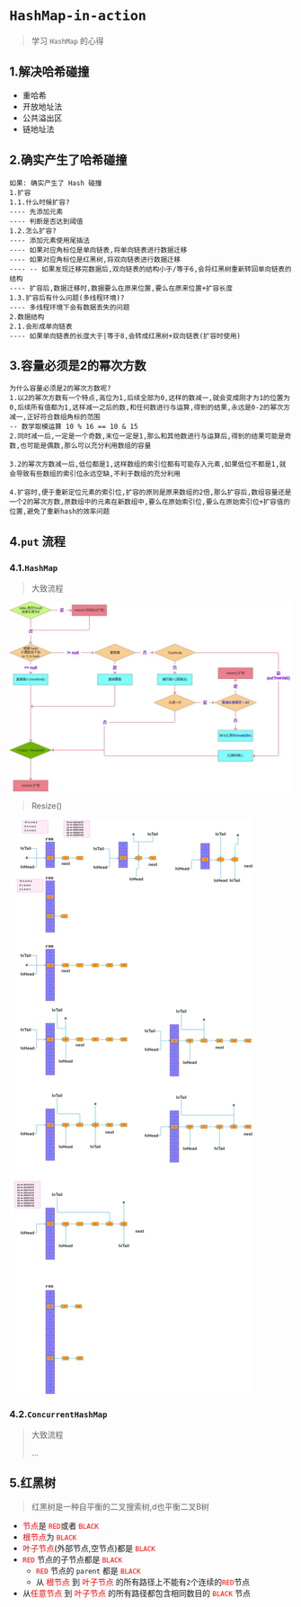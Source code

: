 # `HashMap-in-action`
> 学习 `HashMap` 的心得

## 1.解决哈希碰撞

- 重哈希
- 开放地址法
- 公共溢出区
- 链地址法



## 2.确实产生了哈希碰撞

```
如果: 确实产生了 Hash 碰撞                                                                   
1.扩容                                                                                
1.1.什么时候扩容?                                                                         
---- 先添加元素                                                                          
---- 判断是否达到阈值                                                                       
1.2.怎么扩容?                                                                           
---- 添加元素使用尾插法                                                                     
---- 如果对应角标位是单向链表,将单向链表进行数据迁移
---- 如果对应角标位是红黑树,将双向链表进行数据迁移    
---- -- 如果发现迁移完数据后,双向链表的结构小于/等于6,会将红黑树重新转回单向链表的结构        
---- 扩容后,数据迁移时,数据要么在原来位置,要么在原来位置+扩容长度
1.3.扩容后有什么问题(多线程环境)?                                                             
---- 多线程环境下会有数据丢失的问题
2.数据结构                                                                              
2.1.会形成单向链表                                                                         
---- 如果单向链表的长度大于|等于8,会转成红黑树+双向链表(扩容时使用)      
```



## 3.容量必须是2的幂次方数

```
为什么容量必须是2的幂次方数呢?                                                                                           
1.以2的幂次方数有一个特点,高位为1,后续全部为0,这样的数减一,就会变成刚才为1的位置为0,后续所有值都为1,这样减一之后的数,和任何数进行与运算,得到的结果,永远是0-2的幂次方减一,正好符合数组角标的范围 
-- 数学取模运算 10 % 16 == 10 & 15                                                                               
2.同时减一后,一定是一个奇数,末位一定是1,那么和其他数进行与运算后,得到的结果可能是奇数,也可能是偶数,那么可以充分利用数组的容量

3.2的幂次方数减一后,低位都是1,这样数组的索引位都有可能存入元素,如果低位不都是1,就会导致有些数组的索引位永远空缺,不利于数组的充分利用  

4.扩容时,便于重新定位元素的索引位,扩容的原则是原来数组的2倍,那么扩容后,数组容量还是一个2的幂次方数,原数组中的元素在新数组中,要么在原始索引位,要么在原始索引位+扩容值的位置,避免了重新hash的效率问题 
```



## 4.`put` 流程

### 4.1.`HashMap`

> 大致流程

![](.\doc\hashmap.jpg)

> Resize()

![](.\doc\resize.jpg)

### 4.2.`ConcurrentHashMap`

> 大致流程
>
> ...



## 5.红黑树

> 红黑树是一种自平衡的二叉搜索树,d也平衡二叉B树

- <font style="color:red">节点</font>是 <font style="color:red">`RED`</font>或者 <font style="color:red">`BLACK`</font>
- <font style="color:red">根节点</font>为 <font style="color:red">`BLACK`</font>
- <font style="color:red">叶子节点</font>(外部节点,空节点)都是<font style="color:red"> `BLACK`</font>
- <font style="color:red">`RED`</font> 节点的子节点都是 <font style="color:red">`BLACK`</font>
  - <font style="color:red">`RED`</font> 节点的 `parent` 都是 <font style="color:red">`BLACK`</font>
  - 从 <font style="color:red">根节点</font>  到 <font style="color:red">叶子节点</font>  的所有路径上不能有`2`个连续的<font style="color:red">`RED`</font>节点
- 从<font style="color:red">任意节点</font> 到<font style="color:red"> 叶子节点</font>  的所有路径都包含相同数目的 <font style="color:red">`BLACK`</font>  节点
